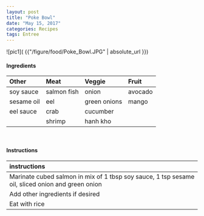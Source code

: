 ```yaml
---
layout: post
title: "Poke Bowl"
date: "May 15, 2017"
categories: Recipes
tags: Entree
---
```




![pic1]( {{"/figure/food/Poke_Bowl.JPG" | absolute_url }})




#### Ingredients

<table class = "presenttab">
 <thead>
  <tr>
   <th style="text-align:left;"> Other </th>
   <th style="text-align:left;"> Meat </th>
   <th style="text-align:left;"> Veggie </th>
   <th style="text-align:left;"> Fruit </th>
  </tr>
 </thead>
<tbody>
  <tr>
   <td style="text-align:left;"> soy sauce </td>
   <td style="text-align:left;"> salmon fish </td>
   <td style="text-align:left;"> onion </td>
   <td style="text-align:left;"> avocado </td>
  </tr>
  <tr>
   <td style="text-align:left;"> sesame oil </td>
   <td style="text-align:left;"> eel </td>
   <td style="text-align:left;"> green onions </td>
   <td style="text-align:left;"> mango </td>
  </tr>
  <tr>
   <td style="text-align:left;"> eel sauce </td>
   <td style="text-align:left;"> crab </td>
   <td style="text-align:left;"> cucumber </td>
   <td style="text-align:left;">  </td>
  </tr>
  <tr>
   <td style="text-align:left;">  </td>
   <td style="text-align:left;"> shrimp </td>
   <td style="text-align:left;"> hanh kho </td>
   <td style="text-align:left;">  </td>
  </tr>
</tbody>
</table>

<br>

#### Instructions

<table class = "presenttabnoh">
 <thead>
  <tr>
   <th style="text-align:left;"> instructions </th>
  </tr>
 </thead>
<tbody>
  <tr>
   <td style="text-align:left;"> Marinate cubed salmon in mix of 1 tbsp soy sauce, 1 tsp sesame oil, sliced onion and green onion </td>
  </tr>
  <tr>
   <td style="text-align:left;"> Add other ingredients if desired </td>
  </tr>
  <tr>
   <td style="text-align:left;"> Eat with rice </td>
  </tr>
</tbody>
</table>

